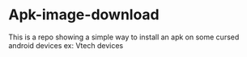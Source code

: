 # Apk-image-download
This is a repo showing a simple way to install an apk on some cursed android devices ex: Vtech devices
